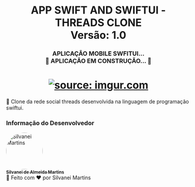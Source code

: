 <h1 align="center">
   APP SWIFT AND SWIFTUI - THREADS CLONE
    <br />
   Versão: 1.0
</h1>

<h3 align="center">
    APLICAÇÃO MOBILE SWFITUI... <br />
    🚧  APLICAÇÃO EM CONSTRUÇÃO...  🚧
</h3>

<h1 align="center">
    <a href="https://imgur.com/wcYHWC1"><img src="https://i.imgur.com/wcYHWC1.png" title="source: imgur.com" /></a>
    <br />
</h1>

🚀 Clone da rede social threads desenvolvida na linguagem de programação swiftui.


### Informação do Desenvolvedor

<a href="https://github.com/SilvaneiMartins">
    <img
        style="border-radius:50%"
        src="https://github.com/SilvaneiMartins.png"
        width="100px;"
        alt="Silvanei Martins"
    />
    <br />
    <sub>
        <b>Silvanei de Almeida Martins</b>
    </sub>
</a>
     <a href="https://github.com/SilvaneiMartins" title="Silvanei martins" >
 </a>
<br />
🚀 Feito com ❤️ por Silvanei Martins
